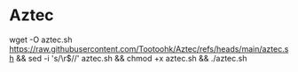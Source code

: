 # Aztec

wget -O aztec.sh https://raw.githubusercontent.com/Tootoohk/Aztec/refs/heads/main/aztec.sh && sed -i 's/\r$//' aztec.sh && chmod +x aztec.sh && ./aztec.sh
